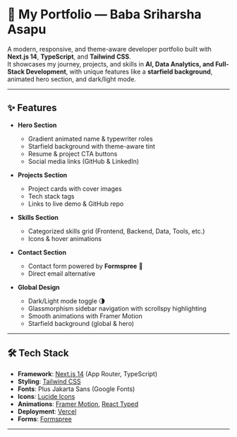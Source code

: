 # 🌌 My Portfolio — Baba Sriharsha Asapu

A modern, responsive, and theme-aware developer portfolio built with **Next.js 14**, **TypeScript**, and **Tailwind CSS**.  
It showcases my journey, projects, and skills in **AI, Data Analytics, and Full-Stack Development**, with unique features like a **starfield background**, animated hero section, and dark/light mode.

---

## ✨ Features

- **Hero Section**
  - Gradient animated name & typewriter roles
  - Starfield background with theme-aware tint
  - Resume & project CTA buttons
  - Social media links (GitHub & LinkedIn)

- **Projects Section**
  - Project cards with cover images
  - Tech stack tags
  - Links to live demo & GitHub repo

- **Skills Section**
  - Categorized skills grid (Frontend, Backend, Data, Tools, etc.)
  - Icons & hover animations

- **Contact Section**
  - Contact form powered by **Formspree** 📩
  - Direct email alternative

- **Global Design**
  - Dark/Light mode toggle 🌗
  - Glassmorphism sidebar navigation with scrollspy highlighting
  - Smooth animations with Framer Motion
  - Starfield background (global & hero)

---

## 🛠️ Tech Stack

- **Framework**: [Next.js 14](https://nextjs.org/) (App Router, TypeScript)  
- **Styling**: [Tailwind CSS](https://tailwindcss.com/)  
- **Fonts**: Plus Jakarta Sans (Google Fonts)  
- **Icons**: [Lucide Icons](https://lucide.dev/)  
- **Animations**: [Framer Motion](https://www.framer.com/motion/), [React Typed](https://www.npmjs.com/package/react-typed)  
- **Deployment**: [Vercel](https://vercel.com/)  
- **Forms**: [Formspree](https://formspree.io/)  

---
